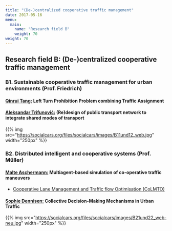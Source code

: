 ```yaml
---
title: "(De-)centralized cooperative traffic management"
date: 2017-05-16
menu:
  main:
    name: "Research field B"
    weight: 70
weight: 70
---
```


## Research field B: (De-)centralized cooperative traffic management

### B1. Sustainable cooperative traffic management for urban environments (Prof. Friedrich)

#### [Qinrui Tang:](/) Left Turn Prohibition Problem combining Traffic Assignment

#### [Aleksandar Trifunović:](/) (Re)design of public transport network to integrate shared modes of transport

{{% img src="https://socialcars.org/files/socialcars/images/B11und12_web.jpg" width="250px" %}}

### B2. Distributed intelligent and cooperative systems (Prof. Müller)

#### [Malte Aschermann:](https://github.com/masc) Multiagent-based simulation of co-operative traffic maneuvers

* [Cooperative Lane Management and Traffic flow Optimisation (CoLMTO)](https://github.com/SocialCars/B21-CoLMTO)

#### [Sophie Dennisen:](https://github.com/sdennisen) Collective Decision-Making Mechanisms in Urban Traffic

{{% img src="https://socialcars.org/files/socialcars/images/B21und22_web-neu.jpg" width="250px" %}}